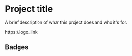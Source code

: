 # Project title


 A brief description of whar this project does and who it's for.

 https://logo_link

 ## Badges

 
